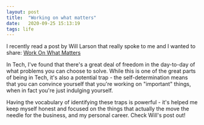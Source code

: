 ```yaml
---
layout: post
title:  "Working on what matters"
date:   2020-09-25 15:13:19
tags: life
---
```


I recently read a post by Will Larson that really spoke to me and I wanted to share: [Work On What Matters](https://staffeng.com/guides/work-on-what-matters)

In Tech, I've found that there's a great deal of freedom in the day-to-day of what problems you can choose to solve. While this is one of the great parts of being in Tech, it's also a potential trap - the self-determination means that you can convince yourself that you're working on "important" things, when in fact you're just indulging yourself. 

Having the vocabulary of identifying these traps is powerful - it's helped me keep myself honest and focused on the things that actually the move the needle for the business, and my personal career. Check Will's post out!
